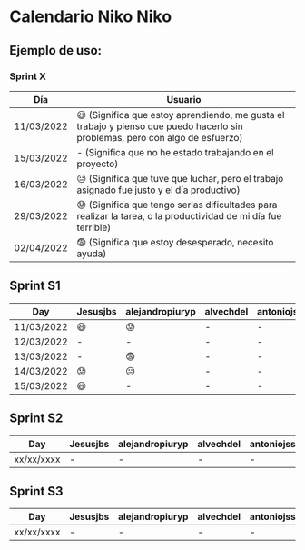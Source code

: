 # Calendario Niko Niko

## Ejemplo de uso:
### Sprint X 
| Día          |  Usuario  |
| ------------ | ------------- |
|  11/03/2022  |  :smiley: (Significa que estoy aprendiendo, me gusta el trabajo y pienso que puedo hacerlo sin problemas, pero con algo de esfuerzo)  |
|  15/03/2022  |  - (Significa que no he estado trabajando en el proyecto)  |
|  16/03/2022  |  :neutral_face:  (Significa que tuve que luchar, pero el trabajo asignado fue justo y el día productivo)  |
|  29/03/2022  |  :worried: (Significa que tengo serias dificultades para realizar la tarea, o la productividad de mi día fue terrible)  |
|  02/04/2022  |  :fearful:   (Significa que estoy desesperado, necesito ayuda)  |

## Sprint S1
| Day           |  Jesusjbs  |  alejandropiuryp  |  alvechdel  |  antoniojss1  |  antoniope33  |  eveyugyug  |  ferherque  |  Javitoox  |  javivm17  |  JJosePP  |  JoseCarlosMorales  |  manmogvil  |  maribelrb22  |  NoSoyDani  |
| ------------ | ------------- | ------------- | ------------- | ------------- | ------------- | ------------- | ------------- | ------------- | ------------- | ------------- | ------------- | ------------- | ------------- | ------------- |
|  11/03/2022 |   :smiley:   |   :worried:   |       -       |       -       |       -       |       :smiley:        |   :worried:   |      :smiley:       |       -       |       -       |     :smiley:    |   :worried:  |       -       |       :smiley:       |
|  12/03/2022 |     -        |       -       |       -       |       -       |       -       |       :smiley:        |   -   |       :smiley:       |       -       |       -       |     -    |         -        |       :smiley:       |       :smiley:       |
|  13/03/2022 |     -        |       :fearful:       |       -       |       -       |       -       |       -        |   -   |       :fearful:       |       -       |       -       |     -    |         -        |       :smiley:       |       -       |
|  14/03/2022 |  :worried:  |       :neutral_face:       |       -       |       -       |       -       |       -        |   -   |       -       |       -       |       -       |     -    |  :worried:    |       -      |       -       |
|  15/03/2022 | :smiley: |       -       |       -       |       -       |       -       |       -        |   -   |       -       |       -       |       -       |     -    |      :smiley: |       -      |       -       |

## Sprint S2
| Day           |  Jesusjbs  |  alejandropiuryp  |  alvechdel  |  antoniojss1  |  antoniope33  |  eveyugyug  |  ferherque  |  Javitoox  |  javivm17  |  JJosePP  |  JoseCarlosMorales  |  manmogvil  |  maribelrb22  |  NoSoyDani  |
| ------------ | ------------- | ------------- | ------------- | ------------- | ------------- | ------------- | ------------- | ------------- | ------------- | ------------- | ------------- | ------------- | ------------- | ------------- |
|  xx/xx/xxxx  |       -       |       -       |       -       |       -       |       -       |       -       |       -       |       -       |       -       |       -       |       -       |       -       |       -       |       -       |

## Sprint S3
| Day           |  Jesusjbs  |  alejandropiuryp  |  alvechdel  |  antoniojss1  |  antoniope33  |  eveyugyug  |  ferherque  |  Javitoox  |  javivm17  |  JJosePP  |  JoseCarlosMorales  |  manmogvil  |  maribelrb22  |  NoSoyDani  |
| ------------ | ------------- | ------------- | ------------- | ------------- | ------------- | ------------- | ------------- | ------------- | ------------- | ------------- | ------------- | ------------- | ------------- | ------------- |
|  xx/xx/xxxx  |       -       |       -       |       -       |       -       |       -       |       -       |       -       |       -       |       -       |       -       |       -       |       -       |       -       |       -       |
